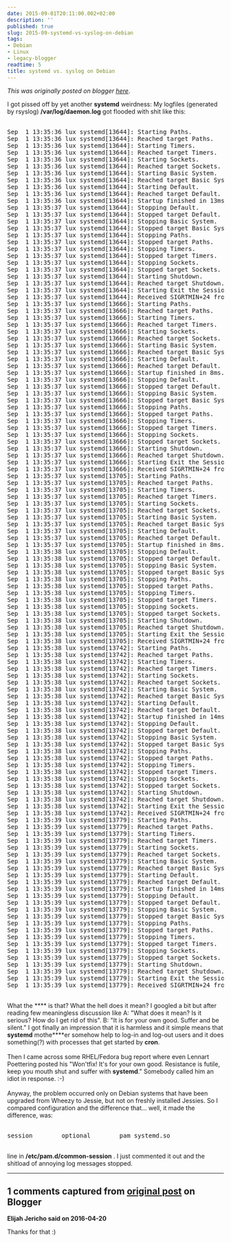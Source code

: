 ```yaml
---
date: 2015-09-01T20:11:00.002+02:00
description: ''
published: true
slug: 2015-09-systemd-vs-syslog-on-debian
tags:
- Debian
- Linux
- legacy-blogger
readtime: 5
title: systemd vs. syslog on Debian
---
```


*This was originally posted on blogger [here](https://snarkybrill.blogspot.com/2015/09/systemd-vs-syslog-on-debian.html)*.

I got pissed off by yet another <b>systemd</b> weirdness: My logfiles (generated by rsyslog)&nbsp;<b>/var/log/daemon.log</b>&nbsp;got flooded with shit like this:<br />
<br />
<pre>Sep  1 13:35:36 lux systemd[13644]: Starting Paths.
Sep  1 13:35:36 lux systemd[13644]: Reached target Paths.
Sep  1 13:35:36 lux systemd[13644]: Starting Timers.
Sep  1 13:35:36 lux systemd[13644]: Reached target Timers.
Sep  1 13:35:36 lux systemd[13644]: Starting Sockets.
Sep  1 13:35:36 lux systemd[13644]: Reached target Sockets.
Sep  1 13:35:36 lux systemd[13644]: Starting Basic System.
Sep  1 13:35:36 lux systemd[13644]: Reached target Basic System.
Sep  1 13:35:36 lux systemd[13644]: Starting Default.
Sep  1 13:35:36 lux systemd[13644]: Reached target Default.
Sep  1 13:35:36 lux systemd[13644]: Startup finished in 13ms.
Sep  1 13:35:37 lux systemd[13644]: Stopping Default.
Sep  1 13:35:37 lux systemd[13644]: Stopped target Default.
Sep  1 13:35:37 lux systemd[13644]: Stopping Basic System.
Sep  1 13:35:37 lux systemd[13644]: Stopped target Basic System.
Sep  1 13:35:37 lux systemd[13644]: Stopping Paths.
Sep  1 13:35:37 lux systemd[13644]: Stopped target Paths.
Sep  1 13:35:37 lux systemd[13644]: Stopping Timers.
Sep  1 13:35:37 lux systemd[13644]: Stopped target Timers.
Sep  1 13:35:37 lux systemd[13644]: Stopping Sockets.
Sep  1 13:35:37 lux systemd[13644]: Stopped target Sockets.
Sep  1 13:35:37 lux systemd[13644]: Starting Shutdown.
Sep  1 13:35:37 lux systemd[13644]: Reached target Shutdown.
Sep  1 13:35:37 lux systemd[13644]: Starting Exit the Session...
Sep  1 13:35:37 lux systemd[13644]: Received SIGRTMIN+24 from PID 13654 (kill).
Sep  1 13:35:37 lux systemd[13666]: Starting Paths.
Sep  1 13:35:37 lux systemd[13666]: Reached target Paths.
Sep  1 13:35:37 lux systemd[13666]: Starting Timers.
Sep  1 13:35:37 lux systemd[13666]: Reached target Timers.
Sep  1 13:35:37 lux systemd[13666]: Starting Sockets.
Sep  1 13:35:37 lux systemd[13666]: Reached target Sockets.
Sep  1 13:35:37 lux systemd[13666]: Starting Basic System.
Sep  1 13:35:37 lux systemd[13666]: Reached target Basic System.
Sep  1 13:35:37 lux systemd[13666]: Starting Default.
Sep  1 13:35:37 lux systemd[13666]: Reached target Default.
Sep  1 13:35:37 lux systemd[13666]: Startup finished in 8ms.
Sep  1 13:35:37 lux systemd[13666]: Stopping Default.
Sep  1 13:35:37 lux systemd[13666]: Stopped target Default.
Sep  1 13:35:37 lux systemd[13666]: Stopping Basic System.
Sep  1 13:35:37 lux systemd[13666]: Stopped target Basic System.
Sep  1 13:35:37 lux systemd[13666]: Stopping Paths.
Sep  1 13:35:37 lux systemd[13666]: Stopped target Paths.
Sep  1 13:35:37 lux systemd[13666]: Stopping Timers.
Sep  1 13:35:37 lux systemd[13666]: Stopped target Timers.
Sep  1 13:35:37 lux systemd[13666]: Stopping Sockets.
Sep  1 13:35:37 lux systemd[13666]: Stopped target Sockets.
Sep  1 13:35:37 lux systemd[13666]: Starting Shutdown.
Sep  1 13:35:37 lux systemd[13666]: Reached target Shutdown.
Sep  1 13:35:37 lux systemd[13666]: Starting Exit the Session...
Sep  1 13:35:37 lux systemd[13666]: Received SIGRTMIN+24 from PID 13685 (kill).
Sep  1 13:35:37 lux systemd[13705]: Starting Paths.
Sep  1 13:35:37 lux systemd[13705]: Reached target Paths.
Sep  1 13:35:37 lux systemd[13705]: Starting Timers.
Sep  1 13:35:37 lux systemd[13705]: Reached target Timers.
Sep  1 13:35:37 lux systemd[13705]: Starting Sockets.
Sep  1 13:35:37 lux systemd[13705]: Reached target Sockets.
Sep  1 13:35:37 lux systemd[13705]: Starting Basic System.
Sep  1 13:35:37 lux systemd[13705]: Reached target Basic System.
Sep  1 13:35:37 lux systemd[13705]: Starting Default.
Sep  1 13:35:37 lux systemd[13705]: Reached target Default.
Sep  1 13:35:37 lux systemd[13705]: Startup finished in 8ms.
Sep  1 13:35:38 lux systemd[13705]: Stopping Default.
Sep  1 13:35:38 lux systemd[13705]: Stopped target Default.
Sep  1 13:35:38 lux systemd[13705]: Stopping Basic System.
Sep  1 13:35:38 lux systemd[13705]: Stopped target Basic System.
Sep  1 13:35:38 lux systemd[13705]: Stopping Paths.
Sep  1 13:35:38 lux systemd[13705]: Stopped target Paths.
Sep  1 13:35:38 lux systemd[13705]: Stopping Timers.
Sep  1 13:35:38 lux systemd[13705]: Stopped target Timers.
Sep  1 13:35:38 lux systemd[13705]: Stopping Sockets.
Sep  1 13:35:38 lux systemd[13705]: Stopped target Sockets.
Sep  1 13:35:38 lux systemd[13705]: Starting Shutdown.
Sep  1 13:35:38 lux systemd[13705]: Reached target Shutdown.
Sep  1 13:35:38 lux systemd[13705]: Starting Exit the Session...
Sep  1 13:35:38 lux systemd[13705]: Received SIGRTMIN+24 from PID 13714 (kill).
Sep  1 13:35:38 lux systemd[13742]: Starting Paths.
Sep  1 13:35:38 lux systemd[13742]: Reached target Paths.
Sep  1 13:35:38 lux systemd[13742]: Starting Timers.
Sep  1 13:35:38 lux systemd[13742]: Reached target Timers.
Sep  1 13:35:38 lux systemd[13742]: Starting Sockets.
Sep  1 13:35:38 lux systemd[13742]: Reached target Sockets.
Sep  1 13:35:38 lux systemd[13742]: Starting Basic System.
Sep  1 13:35:38 lux systemd[13742]: Reached target Basic System.
Sep  1 13:35:38 lux systemd[13742]: Starting Default.
Sep  1 13:35:38 lux systemd[13742]: Reached target Default.
Sep  1 13:35:38 lux systemd[13742]: Startup finished in 14ms.
Sep  1 13:35:38 lux systemd[13742]: Stopping Default.
Sep  1 13:35:38 lux systemd[13742]: Stopped target Default.
Sep  1 13:35:38 lux systemd[13742]: Stopping Basic System.
Sep  1 13:35:38 lux systemd[13742]: Stopped target Basic System.
Sep  1 13:35:38 lux systemd[13742]: Stopping Paths.
Sep  1 13:35:38 lux systemd[13742]: Stopped target Paths.
Sep  1 13:35:38 lux systemd[13742]: Stopping Timers.
Sep  1 13:35:38 lux systemd[13742]: Stopped target Timers.
Sep  1 13:35:38 lux systemd[13742]: Stopping Sockets.
Sep  1 13:35:38 lux systemd[13742]: Stopped target Sockets.
Sep  1 13:35:38 lux systemd[13742]: Starting Shutdown.
Sep  1 13:35:38 lux systemd[13742]: Reached target Shutdown.
Sep  1 13:35:38 lux systemd[13742]: Starting Exit the Session...
Sep  1 13:35:38 lux systemd[13742]: Received SIGRTMIN+24 from PID 13753 (kill).
Sep  1 13:35:39 lux systemd[13779]: Starting Paths.
Sep  1 13:35:39 lux systemd[13779]: Reached target Paths.
Sep  1 13:35:39 lux systemd[13779]: Starting Timers.
Sep  1 13:35:39 lux systemd[13779]: Reached target Timers.
Sep  1 13:35:39 lux systemd[13779]: Starting Sockets.
Sep  1 13:35:39 lux systemd[13779]: Reached target Sockets.
Sep  1 13:35:39 lux systemd[13779]: Starting Basic System.
Sep  1 13:35:39 lux systemd[13779]: Reached target Basic System.
Sep  1 13:35:39 lux systemd[13779]: Starting Default.
Sep  1 13:35:39 lux systemd[13779]: Reached target Default.
Sep  1 13:35:39 lux systemd[13779]: Startup finished in 14ms.
Sep  1 13:35:39 lux systemd[13779]: Stopping Default.
Sep  1 13:35:39 lux systemd[13779]: Stopped target Default.
Sep  1 13:35:39 lux systemd[13779]: Stopping Basic System.
Sep  1 13:35:39 lux systemd[13779]: Stopped target Basic System.
Sep  1 13:35:39 lux systemd[13779]: Stopping Paths.
Sep  1 13:35:39 lux systemd[13779]: Stopped target Paths.
Sep  1 13:35:39 lux systemd[13779]: Stopping Timers.
Sep  1 13:35:39 lux systemd[13779]: Stopped target Timers.
Sep  1 13:35:39 lux systemd[13779]: Stopping Sockets.
Sep  1 13:35:39 lux systemd[13779]: Stopped target Sockets.
Sep  1 13:35:39 lux systemd[13779]: Starting Shutdown.
Sep  1 13:35:39 lux systemd[13779]: Reached target Shutdown.
Sep  1 13:35:39 lux systemd[13779]: Starting Exit the Session...
Sep  1 13:35:39 lux systemd[13779]: Received SIGRTMIN+24 from PID 13788 (kill).
</pre>
<br />
What the **** is that? What the hell does it mean? I googled a bit but after reading few meaningless discussion like A: "What does it mean? Is it serious? How do I get rid of this". B: "It is for your own good. Suffer and be silent." I got finally an impression that it is harmless and it simple means that <b>systemd</b>&nbsp;mothe****er somehow help to log-in and log-out users and it does something(?) with processes that get started by&nbsp;<b>cron</b>.<br />
<br />
Then I came across some RHEL/Fedora bug report where even&nbsp;Lennart Poettering posted his "Won'tfix! It's for your own good. Resistance is futile, keep you mouth shut and suffer with&nbsp;<b>systemd</b>." Somebody called him an idiot in response. :-)<br />
<br />
Anyway, the problem occurred only on Debian systems that have been upgraded from Wheezy to Jessie, but not on freshly installed Jessies. So I compared configuration and the difference that... well, it made the difference, was:<br />
<br />
<pre>session        optional        pam_systemd.so
</pre>
<br />
line in&nbsp;<b>/etc/pam.d/common-session</b> . I just commented it out and the shitload of annoying log messages stopped.

---

## 1 comments captured from [original post](https://snarkybrill.blogspot.com/2015/09/systemd-vs-syslog-on-debian.html) on Blogger

**Elijah Jericho said on 2016-04-20**

Thanks for that :)

